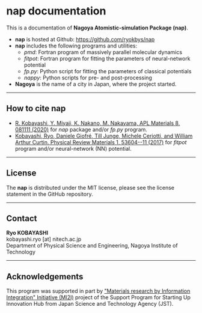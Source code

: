 
# nap documentation

This is a documentation of **Nagoya Atomistic-simulation Package
(nap)**.

-   **nap** is hosted at Github: <https://github.com/ryokbys/nap>
-   **nap** includes the following programs and utilities:
    -   *pmd*: Fortran program of massively parallel molecular dynamics
    -   *fitpot*: Fortran program for fitting the parameters of
        neural-network potential
    -   *fp.py*: Python script for fitting the parameters of classical
        potentials
    -   *nappy*: Python scripts for pre- and post-processing
-   **Nagoya** is the name of a city in Japan, where the project
    started.

------------------------------------------------------------------------

## How to cite nap

- [R. Kobayashi, Y. Miyaji, K. Nakano, M. Nakayama, APL Materials 8, 081111 (2020)](https://aip.scitation.org/doi/10.1063/5.0015373) for *nap* package and/or *fp.py* program.
- [Kobayashi, Ryo, Daniele Giofré, Till Junge, Michele Ceriotti, and William Arthur Curtin. Physical Review Materials 1, 53604--11 (2017)](https://journals.aps.org/prmaterials/abstract/10.1103/PhysRevMaterials.1.053604) for *fitpot* program and/or neural-network (NN) potential.

------------------------------------------------------------------------

## License

The **nap** is distributed under the MIT license, please see the license statement in the GitHub repository.

------------------------------------------------------------------------

## Contact

**Ryo KOBAYASHI**  
kobayashi.ryo [at] nitech.ac.jp  
Department of Physical Science and Engineering, Nagoya Institute of Technology

------------------------------------------------------------------------

## Acknowledgements

This program was supported in part by ["Materials research by Information Integration" Initiative (MI2I)](http://www.nims.go.jp/MII-I/) project of the Support Program for Starting Up Innovation Hub from Japan Science and Technology Agency (JST).


